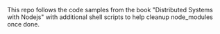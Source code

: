 This repo follows the code samples from the book "Distributed Systems with Nodejs" with additional shell scripts to help cleanup node_modules once done.
